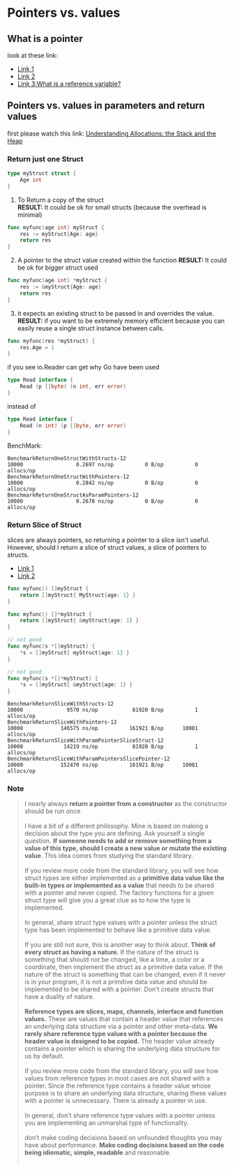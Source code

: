 # Pointers vs. values

## What is a pointer
 look at these link:
 - [Link 1](https://golangbot.com/pointers/)
 - [Link 2](https://dave.cheney.net/2017/04/26/understand-go-pointers-in-less-than-800-words-or-your-money-back)
 - [Link 3:What is a reference variable?](https://dave.cheney.net/2017/04/29/there-is-no-pass-by-reference-in-go)

## Pointers vs. values in parameters and return values
first please watch this link:
[Understanding Allocations: the Stack and the Heap](https://www.youtube.com/watch?v=ZMZpH4yT7M0)

### Return just one Struct
```go
type myStruct struct {
	Age int
}
```
1. To Return a copy of the struct <br/>
**RESULT:** It could be ok for small structs (because the overhead is minimal)
```go
func myfunc(age int) myStruct {
	res := myStruct{Age: age}
	return res
}
```

2. A pointer to the struct value created within the function
**RESULT:** It could be ok for bigger struct used

```go
func myfunc(age int) *myStruct {
    res := &myStruct{Age: age}
	return res
}
```

3. it expects an existing struct to be passed in and overrides the value.<br/>
**RESULT:** if you want to be extremely memory efficient because you can easily reuse a single struct instance between calls.
```go
func myfunc(res *myStruct) {
	res.Age = 1
}
```

if you see io.Reader can get why Go have been used 
```go
type Read interface {
	Read (p []byte) (n int, err error)
}
```
instead of
```go
type Read interface {
	Read (n int) (p []byte, err error)
}
```

BenchMark:
```
BenchmarkReturnOneStructWithStructs-12                             10000                 0.2697 ns/op          0 B/op          0 allocs/op
BenchmarkReturnOneStructWithPointers-12                            10000                 0.2842 ns/op          0 B/op          0 allocs/op
BenchmarkReturnOneStructAsParamPointers-12                         10000                 0.2678 ns/op          0 B/op          0 allocs/op
```

### Return Slice of Struct
slices are always pointers, so returning a pointer to a slice isn't useful. However, should I return a slice of struct values, a slice of pointers to structs.
- [Link 1](https://stackoverflow.com/questions/23542989/pointers-vs-values-in-parameters-and-return-values)
- [Link 2](https://talk.gocasts.ir/t/struct-pointer/260)
```go
func myfunc() []myStruct {
    return []myStruct{ MyStruct{age: 1} }
}

func myfunc() []*myStruct {
    return []myStruct{ &myStruct{age: 1} }
}

// not good
func myfunc(s *[]myStruct) {
    *s = []myStruct{ myStruct{age: 1} }
}

// not good
func myfunc(s *[]*myStruct) {
    *s = []myStruct{ &myStruct{age: 1} }
}
```

```
BenchmarkReturnSliceWithStructs-12                                 10000              9570 ns/op           81920 B/op          1 allocs/op
BenchmarkReturnSliceWithPointers-12                                10000            146575 ns/op          161921 B/op      10001 allocs/op
BenchmarkReturnSliceWithParamPointerSliceStruct-12                 10000             14219 ns/op           81920 B/op          1 allocs/op
BenchmarkReturnSliceWithParamPointersSlicePointer-12               10000            152470 ns/op          161921 B/op      10001 allocs/op
```

### Note 
> I nearly always **return a pointer from a constructor** as the constructor should be run once<br/><br/>
I have a bit of a different philosophy. Mine is based on making a decision about the type you are defining. Ask yourself a single question. **If someone needs to add or remove something from a value of this type, should I create a new value or mutate the existing value**. This idea comes from studying the standard library.<br/><br/>
If you review more code from the standard library, you will see how struct types are either implemented as a **primitive data value like the built-in types or implemented as a value** that needs to be shared with a pointer and never copied. The factory functions for a given struct type will give you a great clue as to how the type is implemented.<br/><br/>
In general, share struct type values with a pointer unless the struct type has been implemented to behave like a primitive data value.<br/><br/>
If you are still not sure, this is another way to think about. **Think of every struct as having a nature**. If the nature of the struct is something that should not be changed, like a time, a color or a coordinate, then implement the struct as a primitive data value. If the nature of the struct is something that can be changed, even if it never is in your program, it is not a primitive data value and should be implemented to be shared with a pointer. Don’t create structs that have a duality of nature.<br/><br/>
**Reference types are slices, maps, channels, interface and function values.** These are values that contain a header value that references an underlying data structure via a pointer and other meta-data. **We rarely share reference type values with a pointer because the header value is designed to be copied.** The header value already contains a pointer which is sharing the underlying data structure for us by default.<br/><br/>
If you review more code from the standard library, you will see how values from reference types in most cases are not shared with a pointer. Since the reference type contains a header value whose purpose is to share an underlying data structure, sharing these values with a pointer is unnecessary. There is already a pointer in use.<br/><br/>
In general, don’t share reference type values with a pointer unless you are implementing an unmarshal type of functionality.<br/><br/>
don’t make coding decisions based on unfounded thoughts you may have about performance. **Make coding decisions based on the code being idiomatic, simple, readable** and reasonable.<br/><br/>

